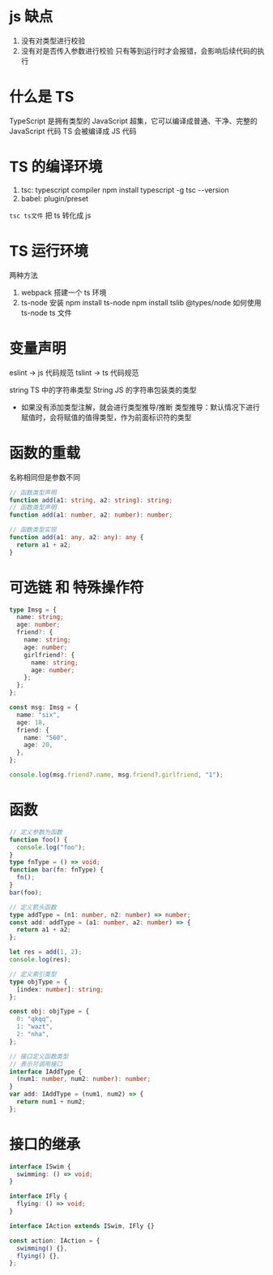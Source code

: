 # js 缺点

1. 没有对类型进行校验
2. 没有对是否传入参数进行校验
   只有等到运行时才会报错，会影响后续代码的执行

# 什么是 TS

TypeScript 是拥有类型的 JavaScript 超集，它可以编译成普通、干净、完整的 JavaScript 代码
TS 会被编译成 JS 代码

# TS 的编译环境

1. tsc: typescript compiler
   npm install typescript -g
   tsc --version
2. babel: plugin/preset

`tsc ts文件` 把 ts 转化成 js

# TS 运行环境

两种方法

1. webpack 搭建一个 ts 环境
2. ts-node 安装
   npm install ts-node
   npm install tslib @types/node
   如何使用 ts-node ts 文件

# 变量声明

eslint -> js 代码规范
tslint -> ts 代码规范

string TS 中的字符串类型
String JS 的字符串包装类的类型

- 如果没有添加类型注解，就会进行类型推导/推断
  类型推导：默认情况下进行赋值时，会将赋值的值得类型，作为前面标识符的类型

# 函数的重载

名称相同但是参数不同

```ts
// 函数类型声明
function add(a1: string, a2: string): string;
// 函数类型声明
function add(a1: number, a2: number): number;

// 函数类型实现
function add(a1: any, a2: any): any {
  return a1 + a2;
}
```

# 可选链 和 特殊操作符

```ts
type Imsg = {
  name: string;
  age: number;
  friend?: {
    name: string;
    age: number;
    girlfriend?: {
      name: string;
      age: number;
    };
  };
};

const msg: Imsg = {
  name: "six",
  age: 18,
  friend: {
    name: "560",
    age: 20,
  },
};

console.log(msg.friend?.name, msg.friend?.girlfriend, "1");
```

# 函数

```ts
// 定义参数为函数
function foo() {
  console.log("foo");
}
type fnType = () => void;
function bar(fn: fnType) {
  fn();
}
bar(foo);

// 定义箭头函数
type addType = (n1: number, n2: number) => number;
const add: addType = (a1: number, a2: number) => {
  return a1 + a2;
};

let res = add(1, 2);
console.log(res);

// 定义索引类型
type objType = {
  [index: number]: string;
};

const obj: objType = {
  0: "qkqq",
  1: "wazt",
  2: "nha",
};

// 接口定义函数类型
// 表示可调用接口
interface IAddType {
  (num1: number, num2: number): number;
}
var add: IAddType = (num1, num2) => {
  return num1 + num2;
};
```

# 接口的继承

```ts
interface ISwim {
  swimming: () => void;
}

interface IFly {
  flying: () => void;
}

interface IAction extends ISwim, IFly {}

const action: IAction = {
  swimming() {},
  flying() {},
};
```
